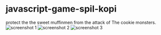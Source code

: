# javascript-game-spil-kopi
protect the the sweet muffinmen from the attack of The cookie monsters.
![screenshot 1](./screenshort_1.png)
![screenshot 2](./screenshort_2.png)
![screenshot 3](./screenshort_3.png)
